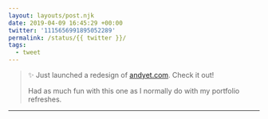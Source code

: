 ```yaml
---
layout: layouts/post.njk
date: 2019-04-09 16:45:29 +00:00
twitter: '1115656991895052289'
permalink: /status/{{ twitter }}/
tags: 
  - tweet
---
```


> ✨ Just launched a redesign of [andyet.com](https://andyet.com). Check it out!
> 
> Had as much fun with this one as I normally do with my portfolio refreshes.

---
